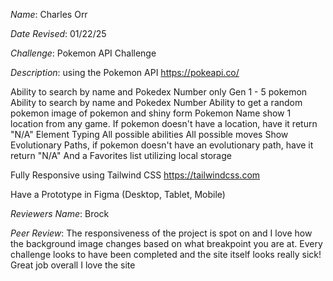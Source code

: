 *Name*: Charles Orr

*Date Revised*: 01/22/25

*Challenge*: Pokemon API Challenge

*Description*:
 using the Pokemon API https://pokeapi.co/
 
 Ability to search by name and Pokedex Number
  only Gen 1 - 5 pokemon
  Ability to search by name and Pokedex Number
  Ability to get a random pokemon
  image of pokemon and shiny form
  Pokemon Name
  show 1 location from any game. If pokemon doesn't have a location, have it return "N/A"
  Element Typing
  All possible abilities
  All possible moves
  Show Evolutionary Paths, if pokemon doesn't have an evolutionary path, have it return "N/A"
  And a Favorites list utilizing local storage
 
 Fully Responsive using Tailwind CSS https://tailwindcss.com
 
 Have a Prototype in Figma (Desktop, Tablet, Mobile)

 *Reviewers Name*: Brock 

 *Peer Review*: The responsiveness of the project is spot on and I love how the background image changes based on what breakpoint you are at. Every challenge looks to have been completed and the site itself looks really sick! Great job overall I love the site
